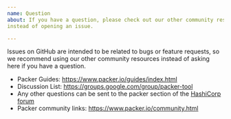 ```yaml
---
name: Question
about: If you have a question, please check out our other community resources
instead of opening an issue.

---
```


Issues on GitHub are intended to be related to bugs or feature requests, so we
recommend using our other community resources instead of asking here if you
have a question.

- Packer Guides: https://www.packer.io/guides/index.html
- Discussion List: https://groups.google.com/group/packer-tool
- Any other questions can be sent to the packer section of the [HashiCorp
  forum](https://discuss.hashicorp.com/c/packer)
- Packer community links: https://www.packer.io/community.html